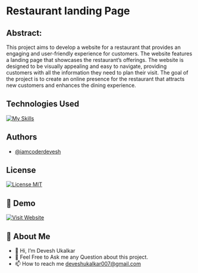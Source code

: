 
# Restaurant landing Page
## Abstract:

This project aims to develop a website for a restaurant that provides an engaging and user-friendly experience for customers. The website features a landing page that showcases the restaurant’s offerings. The website is designed to be visually appealing and easy to navigate, providing customers with all the information they need to plan their visit. The goal of the project is to create an online presence for the restaurant that attracts new customers and enhances the dining experience.


## Technologies Used

[![My Skills](https://skillicons.dev/icons?i=html,css,js,github&theme=dark)](https://github.com/iamcoderdevesh)



## Authors

- [@iamcoderdevesh](https://www.github.com/iamcoderdevesh)


## License

[![License MIT](https://img.shields.io/badge/license-MIT-blue.svg)](LICENSE)


## 🔗 Demo
[![Visit Website](https://img.shields.io/badge/-%20Visit%20Site-blue?style=for-the-badge)](https://iamcoderdevesh.github.io/Fresh-Meals.com)

## 🚀 About Me
- 👋 Hi, I’m Devesh Ukalkar
- 💬 Feel Free to Ask me any Question about this project.
- 📫 How to reach me deveshukalkar007@gmail.com
